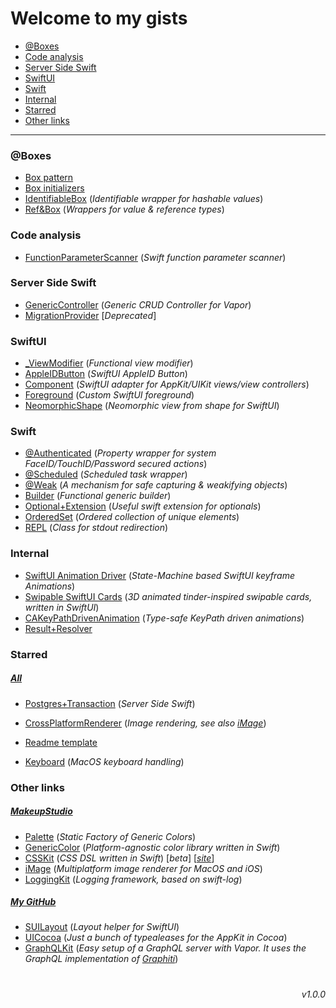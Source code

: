 # Welcome to my gists

- [@Boxes](#boxes)
- [Code analysis](#code_analysis)
- [Server Side Swift](#s3)
- [SwiftUI](#swift_ui)
- [Swift](#swift)
- [Internal](#internal)
- [Starred](#starred)
- [Other links](#other_links)

---

### <a name="boxes"> @Boxes

- [Box pattern](https://gist.github.com/maximkrouk/27dc0671a890af6eda08771a5d975316)
- [Box initializers](https://gist.github.com/maximkrouk/dd553dcecdabe3df2c988e7b3532d4fa)
- [IdentifiableBox](https://gist.github.com/maximkrouk/9e7b4786a94edf474383d16ee2a4e26a) (_Identifiable wrapper for hashable values_)
- [Ref&Box](https://gist.github.com/maximkrouk/7b7f7a8882e5f58518db84b0a3f29ea5) (_Wrappers for value & reference types_)

### <a name="code_analysis"> Code analysis

- [FunctionParameterScanner](https://gist.github.com/maximkrouk/fcd6d2f8b9f633c1062ff90ba2e90338) (_Swift function parameter scanner_)

### <a name="s3"> Server Side Swift

- [GenericController](https://gist.github.com/maximkrouk/7dccc660f917e634b3b6cfea006e5cee) (_Generic CRUD Controller for Vapor_)
- [MigrationProvider](https://gist.github.com/maximkrouk/10126931f43694cf0950025032362bdf) [_Deprecated_]

### <a name="swift_ui"> SwiftUI

- [_ViewModifier](https://gist.github.com/maximkrouk/1eac0ad7b8e0c5e23b2f9f6285403631) (_Functional view modifier_)
- [AppleIDButton](https://gist.github.com/maximkrouk/54fbca0952f41e3efbff62e294715f6d) (_SwiftUI AppleID Button_)
- [Component](https://gist.github.com/maximkrouk/d38f9ec9ffa9fad4a30e87fab29298ed) (_SwiftUI adapter for AppKit/UIKit views/view controllers_)
- [Foreground](https://gist.github.com/maximkrouk/eafe497279067df303d30372c5ba0f29) (_Custom SwiftUI foreground_)
- [NeomorphicShape](https://gist.github.com/maximkrouk/e2f0294d670d80457db42d0106cd8075) (_Neomorphic view from shape for SwiftUI_)

### <a name="swift"> Swift

- [@Authenticated](https://gist.github.com/maximkrouk/9e5839b9c3eba6dad076d8f235fa2c04) (_Property wrapper for system FaceID/TouchID/Password secured actions_) 
- [@Scheduled](https://gist.github.com/maximkrouk/07213e57403d66b7800e5f18df1dbf8f) (_Scheduled task wrapper_)
- [@Weak](https://gist.github.com/maximkrouk/7e44b2ce67c731b57c6469405a975d43) (_A mechanism for safe capturing & weakifying objects_)
- [Builder](https://gist.github.com/maximkrouk/eede7171952e044492c1fa57291bcf94) (_Functional generic builder_)
- [Optional+Extension](https://gist.github.com/maximkrouk/a65da65131a4a5fcb54e7cbbbd3960c6) (_Useful swift extension for optionals_)
- [OrderedSet](https://gist.github.com/maximkrouk/cb6d35d8d4ca9222783d696248bd136d) (_Ordered collection of unique elements_)
- [REPL](https://gist.github.com/maximkrouk/24a114058187c0cc94a54929f4ba6b07) (_Class for stdout redirection_)

### <a name="internal"> Internal

- [SwiftUI Animation Driver](https://gist.github.com/maximkrouk/4933b2e870b6cb42b9a157a77ed91da1) (_State-Machine based SwiftUI keyframe Animations_)
- [Swipable SwiftUI Cards](https://gist.github.com/maximkrouk/e4bae2b4d7422cd35ae591ad8b59aed1) (_3D animated tinder-inspired swipable cards, written in SwiftUI_)
- [CAKeyPathDrivenAnimation](https://gist.github.com/maximkrouk/322e7e8aa50ebd5dd23df9889502732e) (_Type-safe KeyPath driven animations_)
- [Result+Resolver](https://gist.github.com/maximkrouk/3eddf17a66db1aa97b828a49a530f065)

### <a name="starred"> Starred

##### [All](https://gist.github.com/maximkrouk/starred)

- [Postgres+Transaction](https://gist.github.com/MihaelIsaev/7cc08f7b6e332bdee357204a2215ab31) (_Server Side Swift_)

- [CrossPlatformRenderer](https://gist.github.com/erica/ec3e2a4a8526e3fc3ba1fc95a0d53083) (_Image rendering, see also [iMage](https://github.com/MakeupStudio/iMage)_)
- [Readme template](https://gist.github.com/PurpleBooth/109311bb0361f32d87a2)
- [Keyboard](https://gist.github.com/bpercevic/adaf1bba2b8c106639c3) (_MacOS keyboard handling_)

### <a name="other_links"> Other links

##### [MakeupStudio](https://github.com/MakeupStudio)

- [Palette](https://github.com/MakeupStudio/Palette) (_Static Factory of Generic Colors_)
- [GenericColor](https://github.com/MakeupStudio/GenericColor) (_Platform-agnostic color library written in Swift_)
- [CSSKit](https://github.com/MakeupStudio/CSSKit) (_CSS DSL written in Swift_) [_beta_] [_[site](https://makeupstudio.herokuapp.com/CSSKit)_]
- [iMage](https://github.com/MakeupStudio/iMage) (_Multiplatform image renderer for MacOS and iOS_)
- [LoggingKit](https://github.com/MakeupStudio/LoggingKit) (_Logging framework, based on swift-log_)

##### [My GitHub](https://github.com/maximkrouk)

- [SUILayout](https://github.com/maximkrouk/SUILayout) (_Layout helper for SwiftUI_)
- [UICocoa](https://github.com/maximkrouk/UICocoa) (_Just a bunch of typealeases for the AppKit in Cocoa_)
- [GraphQLKit](https://github.com/maximkrouk/GraphQLKit) (_Easy setup of a GraphQL server with Vapor. It uses the GraphQL implementation of [Graphiti](https://github.com/maximkrouk/Graphiti)_)

#

<p align='right'><i>v1.0.0</i></p>

